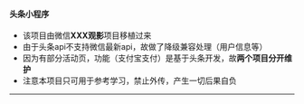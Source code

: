 #### 头条小程序
- 该项目由微信**XXX观影**项目移植过来
- 由于头条api不支持微信最新api，故做了降级兼容处理（用户信息等）
- 因为有部分活动页，功能（支付宝支付）是基于头条开发，故**两个项目分开维护**
- 注意本项目只可用于参考学习，禁止外传，产生一切后果自负

------------
